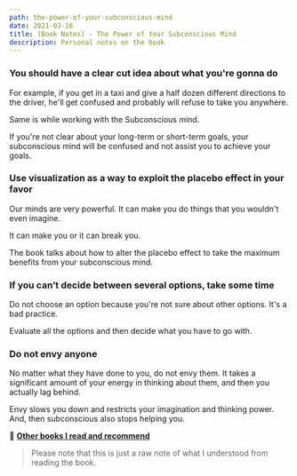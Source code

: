 ```yaml
---
path: the-power-of-your-subconscious-mind
date: 2021-03-16
title: (Book Notes) - The Power of Your Subconscious Mind
description: Personal notes on the book
---
```


### You should have a clear cut idea about what you're gonna do

For example, if you get in a taxi and give a half dozen different directions to the driver, he'll get confused and probably will refuse to take you anywhere.

Same is while working with the Subconscious mind.

If you're not clear about your long-term or short-term goals, your subconscious mind will be confused and not assist you to achieve your goals.

### Use visualization as a way to exploit the placebo effect in your favor

Our minds are very powerful. It can make you do things that you wouldn't even imagine.

It can make you or it can break you.

The book talks about how to alter the placebo effect to take the maximum benefits from your subconscious mind.

###  If you can’t decide between several options, take some time

Do not choose an option because you're not sure about other options. It's a bad practice.

Evaluate all the options and then decide what you have to go with.

### Do not envy anyone

No matter what they have done to you, do not envy them. It takes a significant amount of your energy in thinking about them, and then you actually lag behind.

Envy slows you down and restricts your imagination and thinking power. And, then subconscious also stops helping you.

🚀 **[Other books I read and recommend](https://deepakness.com/blog/books/)**

> Please note that this is just a raw note of what I understood from reading the book.